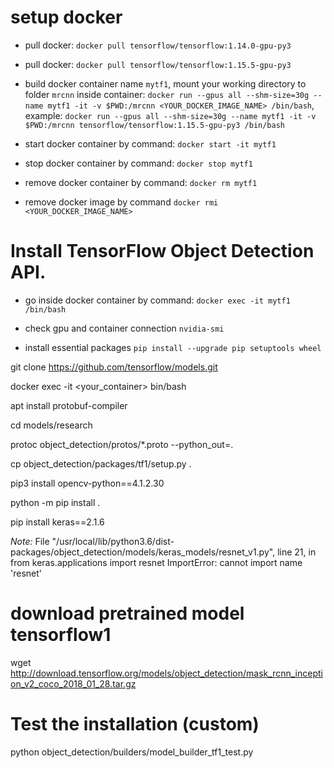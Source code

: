 # setup docker
- pull docker: `docker pull tensorflow/tensorflow:1.14.0-gpu-py3`

- pull docker: `docker pull tensorflow/tensorflow:1.15.5-gpu-py3`

- build docker container name `mytf1`, mount your working directory to folder `mrcnn` inside container: `docker run --gpus all --shm-size=30g --name mytf1 -it -v $PWD:/mrcnn <YOUR_DOCKER_IMAGE_NAME> /bin/bash`, example: `docker run --gpus all --shm-size=30g --name mytf1 -it -v $PWD:/mrcnn tensorflow/tensorflow:1.15.5-gpu-py3 /bin/bash`

- start docker container by command: `docker start -it mytf1`

- stop docker container by command: `docker stop mytf1`

- remove docker container by command: `docker rm mytf1`

- remove docker image by command `docker rmi <YOUR_DOCKER_IMAGE_NAME>`

# Install TensorFlow Object Detection API.
- go inside docker container by command: `docker exec -it mytf1 /bin/bash`

- check gpu and container connection `nvidia-smi`

- install essential packages `pip install --upgrade pip setuptools wheel`


git clone https://github.com/tensorflow/models.git

docker exec -it <your_container> bin/bash

apt install protobuf-compiler

cd models/research

protoc object_detection/protos/*.proto --python_out=.

cp object_detection/packages/tf1/setup.py .

pip3 install opencv-python==4.1.2.30

python -m pip install .

pip install keras==2.1.6

*Note:*
        File "/usr/local/lib/python3.6/dist-packages/object_detection/models/keras_models/resnet_v1.py", line 21, in <module>
            from keras.applications import resnet
        ImportError: cannot import name 'resnet'

# download pretrained model tensorflow1
wget http://download.tensorflow.org/models/object_detection/mask_rcnn_inception_v2_coco_2018_01_28.tar.gz

# Test the installation (custom)
python object_detection/builders/model_builder_tf1_test.py